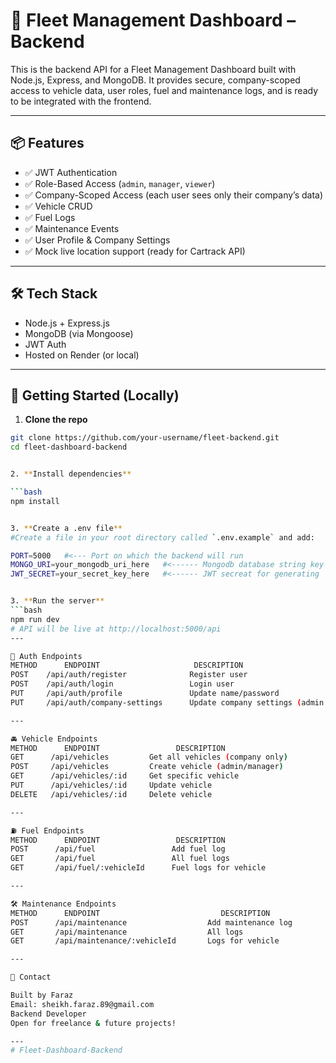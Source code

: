 # 🚗 Fleet Management Dashboard – Backend

This is the backend API for a Fleet Management Dashboard built with Node.js, Express, and MongoDB. It provides secure, company-scoped access to vehicle data, user roles, fuel and maintenance logs, and is ready to be integrated with the frontend.

---

## 📦 Features

- ✅ JWT Authentication
- ✅ Role-Based Access (`admin`, `manager`, `viewer`)
- ✅ Company-Scoped Access (each user sees only their company’s data)
- ✅ Vehicle CRUD
- ✅ Fuel Logs
- ✅ Maintenance Events
- ✅ User Profile & Company Settings
- ✅ Mock live location support (ready for Cartrack API)

---

## 🛠 Tech Stack

- Node.js + Express.js
- MongoDB (via Mongoose)
- JWT Auth
- Hosted on Render (or local)

---

## 🚀 Getting Started (Locally)

1. **Clone the repo**

```bash
git clone https://github.com/your-username/fleet-backend.git
cd fleet-dashboard-backend


2. **Install dependencies**

```bash
npm install


3. **Create a .env file**
#Create a file in your root directory called `.env.example` and add:

PORT=5000   #<--- Port on which the backend will run
MONGO_URI=your_mongodb_uri_here   #<------ Mongodb database string key to connect to database
JWT_SECRET=your_secret_key_here   #<------ JWT secreat for generating 


3. **Run the server**
```bash
npm run dev
# API will be live at http://localhost:5000/api
---

🔐 Auth Endpoints
METHOD	    ENDPOINT	                 DESCRIPTION
POST	/api/auth/register	            Register user
POST	/api/auth/login	                Login user
PUT	    /api/auth/profile	            Update name/password
PUT	    /api/auth/company-settings	    Update company settings (admin only)

---

🚘 Vehicle Endpoints
METHOD	    ENDPOINT	             DESCRIPTION
GET	     /api/vehicles	       Get all vehicles (company only)
POST	 /api/vehicles	       Create vehicle (admin/manager)
GET	     /api/vehicles/:id	   Get specific vehicle
PUT 	 /api/vehicles/:id	   Update vehicle
DELETE	 /api/vehicles/:id	   Delete vehicle

---

⛽ Fuel Endpoints
METHOD	    ENDPOINT	             DESCRIPTION
POST	  /api/fuel	                Add fuel log
GET	      /api/fuel	                All fuel logs
GET	      /api/fuel/:vehicleId	    Fuel logs for vehicle

---

🛠 Maintenance Endpoints
METHOD	    ENDPOINT	                       DESCRIPTION
POST	  /api/maintenance	                Add maintenance log
GET	      /api/maintenance	                All logs
GET	      /api/maintenance/:vehicleId	    Logs for vehicle

---

📩 Contact

Built by Faraz
Email: sheikh.faraz.89@gmail.com
Backend Developer
Open for freelance & future projects!

---
#   F l e e t - D a s h b o a r d - B a c k e n d 
 
 
